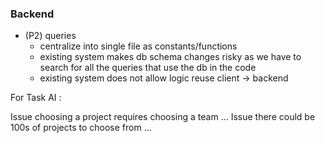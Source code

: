 
### Backend 
- (P2) queries 
    - centralize into single file as constants/functions 
    - existing system makes db schema changes risky as we have to search for all the queries that use the db in the code 
    - existing system does not allow logic reuse client -> backend 




For Task AI : 

Issue choosing a project requires choosing a team ...
Issue there could be 100s of projects to choose from ... 